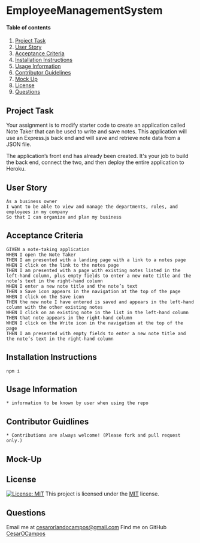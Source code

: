 # EmployeeManagementSystem

#### Table of contents

1. [Project Task](#project-task)
2. [User Story](#user-story)
3. [Acceptance Criteria](#acceptance-criteria)
4. [Installation Instructions](#installation-instruction)
5. [Usage Information](#usage-information)
6. [Contributor Guidelines](#contributor-guidelines)
7. [Mock Up](#mock-up)
8. [License](#license)
9. [Questions](#questions)

## Project Task

Your assignment is to modify starter code to create an application called Note Taker that can be used to write and save notes. This application will use an Express.js back end and will save and retrieve note data from a JSON file.

The application’s front end has already been created. It's your job to build the back end, connect the two, and then deploy the entire application to Heroku.

## User Story

```
As a business owner
I want to be able to view and manage the departments, roles, and employees in my company
So that I can organize and plan my business
```

## Acceptance Criteria

```
GIVEN a note-taking application
WHEN I open the Note Taker
THEN I am presented with a landing page with a link to a notes page
WHEN I click on the link to the notes page
THEN I am presented with a page with existing notes listed in the left-hand column, plus empty fields to enter a new note title and the note’s text in the right-hand column
WHEN I enter a new note title and the note’s text
THEN a Save icon appears in the navigation at the top of the page
WHEN I click on the Save icon
THEN the new note I have entered is saved and appears in the left-hand column with the other existing notes
WHEN I click on an existing note in the list in the left-hand column
THEN that note appears in the right-hand column
WHEN I click on the Write icon in the navigation at the top of the page
THEN I am presented with empty fields to enter a new note title and the note’s text in the right-hand column
```

## Installation Instructions

```npm i```

## Usage Information
    * information to be known by user when using the repo
    
## Contributor Guidlines
    * Contributions are always welcome! (Please fork and pull request only.)
    
## Mock-Up


## License 
[![License: MIT](https://img.shields.io/badge/License-MIT-yellow.svg)](https://opensource.org/licenses/MIT) This project is licensed under the [MIT](https://opensource.org/licenses/MIT) license.
    
## Questions
Email me at cesarorlandocampos@gmail.com
Find me on GitHub [CesarOCampos](http://github.com/CesarOCampos)
